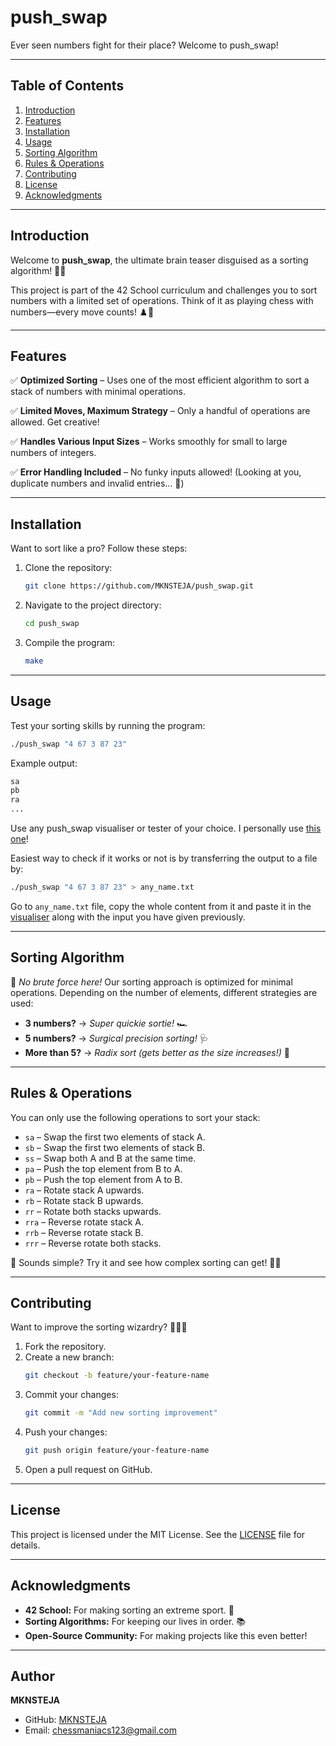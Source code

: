 # push_swap

Ever seen numbers fight for their place? Welcome to push_swap!

---

## Table of Contents

1. [Introduction](#introduction)
2. [Features](#features)
3. [Installation](#installation)
4. [Usage](#usage)
5. [Sorting Algorithm](#sorting-algorithm)
6. [Rules & Operations](#rules--operations)
7. [Contributing](#contributing)
8. [License](#license)
9. [Acknowledgments](#acknowledgments)

---

## Introduction

Welcome to **push_swap**, the ultimate brain teaser disguised as a sorting algorithm! 🧠✨

This project is part of the 42 School curriculum and challenges you to sort numbers with a limited set of operations. Think of it as playing chess with numbers—every move counts! ♟️🔢

---

## Features

✅ **Optimized Sorting** – Uses one of the most efficient algorithm to sort a stack of numbers with minimal operations. 

✅ **Limited Moves, Maximum Strategy** – Only a handful of operations are allowed. Get creative! 

✅ **Handles Various Input Sizes** – Works smoothly for small to large numbers of integers.  

✅ **Error Handling Included** – No funky inputs allowed! (Looking at you, duplicate numbers and invalid entries... 👀)  


---

## Installation

Want to sort like a pro? Follow these steps:

1. Clone the repository:
   ```sh
   git clone https://github.com/MKNSTEJA/push_swap.git
   ```

2. Navigate to the project directory:
   ```sh
   cd push_swap
   ```

3. Compile the program:
   ```sh
   make
   ```

---

## Usage

Test your sorting skills by running the program:

```sh
./push_swap "4 67 3 87 23"
```

Example output:
```sh
sa
pb
ra
...
```

Use any push_swap visualiser or tester of your choice. I personally use [this one](https://codepen.io/ahkoh/full/bGWxmVz)!

Easiest way to check if it works or not is by transferring the output to a file by:
```sh
./push_swap "4 67 3 87 23" > any_name.txt
```
Go to `any_name.txt` file, copy the whole content from it and paste it in the [visualiser](https://codepen.io/ahkoh/full/bGWxmVz) along with the input you have given previously.

---

## Sorting Algorithm

🤖 *No brute force here!* Our sorting approach is optimized for minimal operations. Depending on the number of elements, different strategies are used:

- **3 numbers?** -> *Super quickie sortie!* 🏎️
- **5 numbers?** -> *Surgical precision sorting!* 🩺
- **More than 5?** -> *Radix sort (gets better as the size increases!)* 🔮

---

## Rules & Operations

You can only use the following operations to sort your stack:

- `sa` – Swap the first two elements of stack A.
- `sb` – Swap the first two elements of stack B.
- `ss` – Swap both A and B at the same time.
- `pa` – Push the top element from B to A.
- `pb` – Push the top element from A to B.
- `ra` – Rotate stack A upwards.
- `rb` – Rotate stack B upwards.
- `rr` – Rotate both stacks upwards.
- `rra` – Reverse rotate stack A.
- `rrb` – Reverse rotate stack B.
- `rrr` – Reverse rotate both stacks.

🧐 Sounds simple? Try it and see how complex sorting can get! 🤹‍♂️

---

## Contributing

Want to improve the sorting wizardry? 🧙‍♂️✨

1. Fork the repository.
2. Create a new branch:
   ```sh
   git checkout -b feature/your-feature-name
   ```
3. Commit your changes:
   ```sh
   git commit -m "Add new sorting improvement"
   ```
4. Push your changes:
   ```sh
   git push origin feature/your-feature-name
   ```
5. Open a pull request on GitHub.

---

## License

This project is licensed under the MIT License. See the [LICENSE](LICENSE) file for details.

---

## Acknowledgments

- **42 School:** For making sorting an extreme sport. 🏅
- **Sorting Algorithms:** For keeping our lives in order. 📚
- **Open-Source Community:** For making projects like this even better!

---

## Author

**MKNSTEJA**

- GitHub: [MKNSTEJA](https://github.com/MKNSTEJA)
- Email: chessmaniacs123@gmail.com

